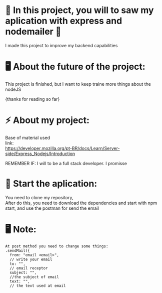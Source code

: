 # 🤞 In this project, you will to saw my aplication with express and nodemailer 🤞
 I made this project to improve my backend capabilities
 <br>

# 🖥️ About the future of the project:
 This project is finished, but I want to keep traine more things about the nodeJS

 {thanks for reading so far}

# ⚡ About my project:
 Base of material used 
    <br>
    link: <br>
    https://developer.mozilla.org/pt-BR/docs/Learn/Server-side/Express_Nodejs/Introduction

 REMEMBER IF:
    I will to be a full stack developer. I promisse 

# 💬 Start the aplication:
 You need to clone my repository,
 <br>
 After do this, you need to download the dependencies and start with npm start, and use the postman for send the email

# 🖥️ Note:
    At post method you need to change some things:
    .sendMail({ 
      from: "email <email>", 
      // write your email
      to: "", 
      // email receptor
      subject: "", 
      //the subject of email
      text: "", 
      // the text used at email
